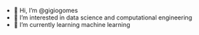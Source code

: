 - 👋 Hi, I’m @gigiogomes
- 👀 I’m interested in data science and computational engineering
- 🌱 I’m currently learning machine learning
<!----  
💞️ I’m looking to collaborate on ...
- 📫 How to reach me ...
--->

<!---
gigiogomes/gigiogomes is a ✨ special ✨ repository because its `README.md` (this file) appears on your GitHub profile.
You can click the Preview link to take a look at your changes.
--->
